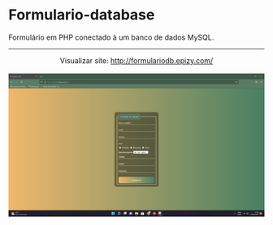 <h1>Formulario-database</h1>

Formulário em PHP conectado à um banco de dados MySQL.
<hr>
<div align="center">

Visualizar site: http://formulariodb.epizy.com/
<br><br>
<img src="prints/formulario-db.png" width="700">
</div>





